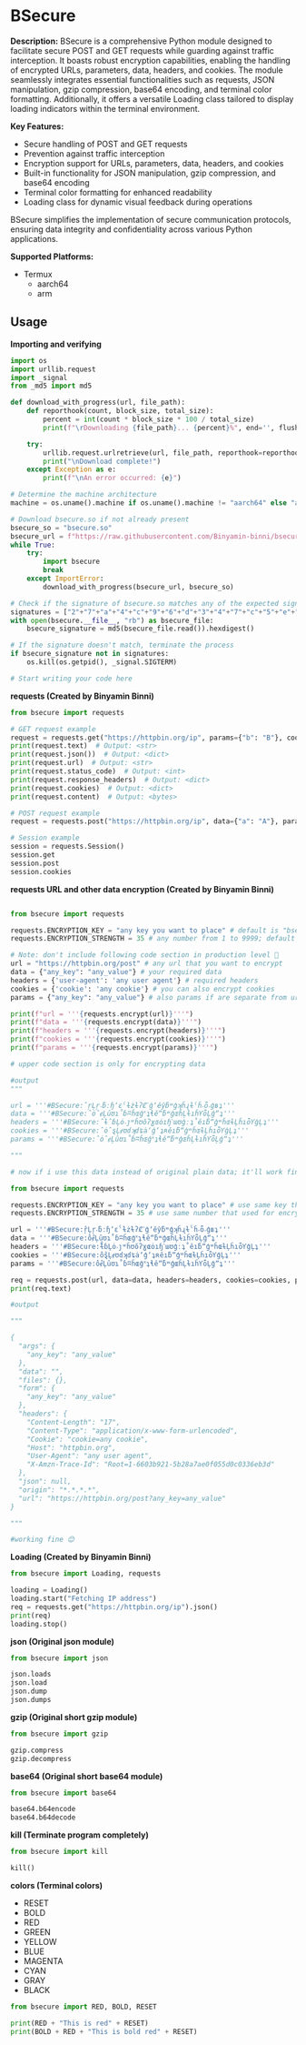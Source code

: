 # BSecure

**Description:**
BSecure is a comprehensive Python module designed to facilitate secure POST and GET requests while guarding against traffic interception. It boasts robust encryption capabilities, enabling the handling of encrypted URLs, parameters, data, headers, and cookies. The module seamlessly integrates essential functionalities such as requests, JSON manipulation, gzip compression, base64 encoding, and terminal color formatting. Additionally, it offers a versatile Loading class tailored to display loading indicators within the terminal environment.

**Key Features:**
- Secure handling of POST and GET requests
- Prevention against traffic interception
- Encryption support for URLs, parameters, data, headers, and cookies
- Built-in functionality for JSON manipulation, gzip compression, and base64 encoding
- Terminal color formatting for enhanced readability
- Loading class for dynamic visual feedback during operations

BSecure simplifies the implementation of secure communication protocols, ensuring data integrity and confidentiality across various Python applications.

**Supported Platforms:**
- Termux
  - aarch64
  - arm

## Usage
**Importing and verifying**
```python
import os
import urllib.request
import _signal
from _md5 import md5

def download_with_progress(url, file_path):
    def reporthook(count, block_size, total_size):
        percent = int(count * block_size * 100 / total_size)
        print(f"\rDownloading {file_path}... {percent}%", end='', flush=True)

    try:
        urllib.request.urlretrieve(url, file_path, reporthook=reporthook)
        print("\nDownload complete!")
    except Exception as e:
        print(f"\nAn error occurred: {e}")

# Determine the machine architecture
machine = os.uname().machine if os.uname().machine != "aarch64" else "arm"

# Download bsecure.so if not already present
bsecure_so = "bsecure.so"
bsecure_url = f"https://raw.githubusercontent.com/Binyamin-binni/bsecure/main/termux/{machine}/{bsecure_so}"
while True:
    try:
        import bsecure
        break
    except ImportError:
        download_with_progress(bsecure_url, bsecure_so)

# Check if the signature of bsecure.so matches any of the expected signatures
signatures = ["2"+"7"+"a"+"4"+"c"+"9"+"6"+"d"+"3"+"4"+"7"+"c"+"5"+"e"+"c"+"b"+"a"+"c"+"5"+"7"+"2"+"8"+"d"+"8"+"4"+"0"+"a"+"1"+"4"+"1"+"0"+"2", "7"+"f"+"2"+"7"+"9"+"6"+"7"+"c"+"0"+"1"+"4"+"9"+"4"+"e"+"d"+"a"+"4"+"4"+"d"+"f"+"8"+"8"+"5"+"1"+"4"+"4"+"2"+"4"+"f"+"c"+"e"+"e"]
with open(bsecure.__file__, "rb") as bsecure_file:
    bsecure_signature = md5(bsecure_file.read()).hexdigest()

# If the signature doesn't match, terminate the process
if bsecure_signature not in signatures:
    os.kill(os.getpid(), _signal.SIGTERM)

# Start writing your code here
```

**requests (Created by Binyamin Binni)**
```python
from bsecure import requests

# GET request example
request = requests.get("https://httpbin.org/ip", params={"b": "B"}, cookies={"c":"C"}, headers={"User-Agent": "bsecure/1.0"})
print(request.text)  # Output: <str>
print(request.json())  # Output: <dict>
print(request.url)  # Output: <str>
print(request.status_code)  # Output: <int>
print(request.response_headers)  # Output: <dict>
print(request.cookies)  # Output: <dict>
print(request.content)  # Output: <bytes>

# POST request example
request = requests.post("https://httpbin.org/ip", data={"a": "A"}, params={"b": "B"}, cookies={"c":"C"}, headers={"User-Agent": "bsecure/1.0"})

# Session example
session = requests.Session()
session.get
session.post
session.cookies
```

**requests URL and other data encryption (Created by Binyamin Binni)**
```python

from bsecure import requests

requests.ENCRYPTION_KEY = "any key you want to place" # default is "bsecure"
requests.ENCRYPTION_STRENGTH = 35 # any number from 1 to 9999; default is 7

# Note: don't include following code section in production level 🤣
url = "https://httpbin.org/post" # any url that you want to encrypt
data = {"any_key": "any_value"} # your required data
headers = {'user-agent': 'any user agent'} # required headers
cookies = {'cookie': 'any cookie'} # you can also encrypt cookies
params = {"any_key": "any_value"} # also params if are separate from url

print(f"url = '''{requests.encrypt(url)}'''")
print(f"data = '''{requests.encrypt(data)}'''")
print(f"headers = '''{requests.encrypt(headers)}'''")
print(f"cookies = '''{requests.encrypt(cookies)}'''")
print(f"params = '''{requests.encrypt(params)}'''")

# upper code section is only for encrypting data

#output
"""

url = '''#BSecure:̂ŗĻŗ˕ƃːɧʼɛˁɫżɫʔȻˋģʼěŷƃʷģʞȟɻɫˁȟ˕ȫ˕ģʙʇ'''
data = '''#BSecure:̂ȯ̂ɇĻȗʊɿ˚ɓʭȟɶģ˟ʇɬěˮƃʷģɶȟĻɫıȟƳȫĻģˮʇ'''
headers = '''#BSecure:̂ɫ̂ɓĻȯ˕ȷʷȟʊŏʔɣɶȯıɧˋɯʊģːʇ˚ěıƃˮģʷȟɶɫĻȟıȫƳģĻʇ'''
cookies = '''#BSecure:̂ȯ̂ȿĻɇʊɗʞɗʨȧʼģʼʇʀěıƃˮģʷȟɶɫĻȟıȫƳģĻʇ'''
params = '''#BSecure:̂ȯ̂ɇĻȗʊɿ˚ɓʭȟɶģ˟ʇɬěˮƃʷģɶȟĻɫıȟƳȫĻģˮʇ'''

"""

# now if i use this data instead of original plain data; it'll work fine.

from bsecure import requests

requests.ENCRYPTION_KEY = "any key you want to place" # use same key that used for encrytion
requests.ENCRYPTION_STRENGTH = 35 # use same number that used for encryption

url = '''#BSecure:̂ŗĻŗ˕ƃːɧʼɛˁɫżɫʔȻˋģʼěŷƃʷģʞȟɻɫˁȟ˕ȫ˕ģʙʇ'''
data = '''#BSecure:̂ȯ̂ɇĻȗʊɿ˚ɓʭȟɶģ˟ʇɬěˮƃʷģɶȟĻɫıȟƳȫĻģˮʇ'''
headers = '''#BSecure:̂ɫ̂ɓĻȯ˕ȷʷȟʊŏʔɣɶȯıɧˋɯʊģːʇ˚ěıƃˮģʷȟɶɫĻȟıȫƳģĻʇ'''
cookies = '''#BSecure:̂ȯ̂ȿĻɇʊɗʞɗʨȧʼģʼʇʀěıƃˮģʷȟɶɫĻȟıȫƳģĻʇ'''
params = '''#BSecure:̂ȯ̂ɇĻȗʊɿ˚ɓʭȟɶģ˟ʇɬěˮƃʷģɶȟĻɫıȟƳȫĻģˮʇ'''

req = requests.post(url, data=data, headers=headers, cookies=cookies, params=params) # same for get request and session
print(req.text)

#output

"""

{
  "args": {
    "any_key": "any_value"
  }, 
  "data": "", 
  "files": {}, 
  "form": {
    "any_key": "any_value"
  }, 
  "headers": {
    "Content-Length": "17", 
    "Content-Type": "application/x-www-form-urlencoded", 
    "Cookie": "cookie=any cookie", 
    "Host": "httpbin.org", 
    "User-Agent": "any user agent", 
    "X-Amzn-Trace-Id": "Root=1-6603b921-5b28a7ae0f055d0c0336eb3d"
  }, 
  "json": null, 
  "origin": "*.*.*.*", 
  "url": "https://httpbin.org/post?any_key=any_value"
}

"""

#working fine 😊
```

**Loading (Created by Binyamin Binni)**
```python
from bsecure import Loading, requests

loading = Loading()
loading.start("Fetching IP address")
req = requests.get("https://httpbin.org/ip").json()
print(req)
loading.stop()
```

**json (Original json module)**
```python
from bsecure import json

json.loads
json.load
json.dump
json.dumps
```

**gzip (Original short gzip module)**
```python
from bsecure import gzip

gzip.compress
gzip.decompress
```

**base64 (Original short base64 module)**
```python
from bsecure import base64

base64.b64encode
base64.b64decode
```

**kill (Terminate program completely)**
```python
from bsecure import kill

kill()
```

**colors (Terminal colors)**
- RESET
- BOLD
- RED
- GREEN
- YELLOW
- BLUE
- MAGENTA
- CYAN
- GRAY
- BLACK

```python
from bsecure import RED, BOLD, RESET

print(RED + "This is red" + RESET)
print(BOLD + RED + "This is bold red" + RESET)
```
